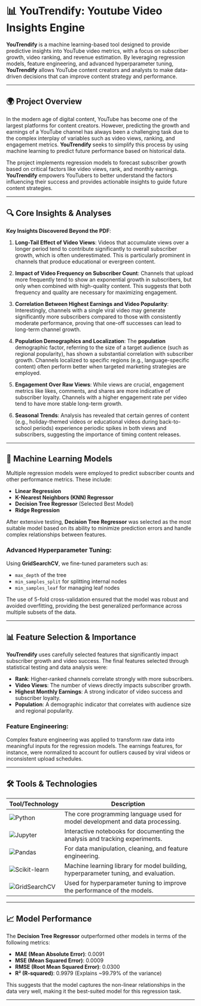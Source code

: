 # 📊 YouTrendify: Youtube Video Insights Engine

**YouTrendify** is a machine learning-based tool designed to provide predictive insights into YouTube video metrics, with a focus on subscriber growth, video ranking, and revenue estimation. By leveraging regression models, feature engineering, and advanced hyperparameter tuning, **YouTrendify** allows YouTube content creators and analysts to make data-driven decisions that can improve content strategy and performance.

---

## 🌍 Project Overview

In the modern age of digital content, YouTube has become one of the largest platforms for content creators. However, predicting the growth and earnings of a YouTube channel has always been a challenging task due to the complex interplay of variables such as video views, ranking, and engagement metrics. **YouTrendify** seeks to simplify this process by using machine learning to predict future performance based on historical data.

The project implements regression models to forecast subscriber growth based on critical factors like video views, rank, and monthly earnings. **YouTrendify** empowers YouTubers to better understand the factors influencing their success and provides actionable insights to guide future content strategies.

---

## 🔍 Core Insights & Analyses

**Key Insights Discovered Beyond the PDF**:
1. **Long-Tail Effect of Video Views**: Videos that accumulate views over a longer period tend to contribute significantly to overall subscriber growth, which is often underestimated. This is particularly prominent in channels that produce educational or evergreen content.
   
2. **Impact of Video Frequency on Subscriber Count**: Channels that upload more frequently tend to show an exponential growth in subscribers, but only when combined with high-quality content. This suggests that both frequency and quality are necessary for maximizing engagement.

3. **Correlation Between Highest Earnings and Video Popularity**: Interestingly, channels with a single viral video may generate significantly more subscribers compared to those with consistently moderate performance, proving that one-off successes can lead to long-term channel growth.

4. **Population Demographics and Localization**: The **population** demographic factor, referring to the size of a target audience (such as regional popularity), has shown a substantial correlation with subscriber growth. Channels localized to specific regions (e.g., language-specific content) often perform better when targeted marketing strategies are employed.

5. **Engagement Over Raw Views**: While views are crucial, engagement metrics like likes, comments, and shares are more indicative of subscriber loyalty. Channels with a higher engagement rate per video tend to have more stable long-term growth.

6. **Seasonal Trends**: Analysis has revealed that certain genres of content (e.g., holiday-themed videos or educational videos during back-to-school periods) experience periodic spikes in both views and subscribers, suggesting the importance of timing content releases.

---

## 🧠 Machine Learning Models

Multiple regression models were employed to predict subscriber counts and other performance metrics. These include:

- **Linear Regression**
- **K-Nearest Neighbors (KNN) Regressor**
- **Decision Tree Regressor** (Selected Best Model)
- **Ridge Regression**

After extensive testing, **Decision Tree Regressor** was selected as the most suitable model based on its ability to minimize prediction errors and handle complex relationships between features.

### Advanced Hyperparameter Tuning:
Using **GridSearchCV**, we fine-tuned parameters such as:
- `max_depth` of the tree
- `min_samples_split` for splitting internal nodes
- `min_samples_leaf` for managing leaf nodes

The use of 5-fold cross-validation ensured that the model was robust and avoided overfitting, providing the best generalized performance across multiple subsets of the data.

---

## 📊 Feature Selection & Importance

**YouTrendify** uses carefully selected features that significantly impact subscriber growth and video success. The final features selected through statistical testing and data analysis were:

- **Rank**: Higher-ranked channels correlate strongly with more subscribers.
- **Video Views**: The number of views directly impacts subscriber growth.
- **Highest Monthly Earnings**: A strong indicator of video success and subscriber loyalty.
- **Population**: A demographic indicator that correlates with audience size and regional popularity.

### Feature Engineering:
Complex feature engineering was applied to transform raw data into meaningful inputs for the regression models. The earnings features, for instance, were normalized to account for outliers caused by viral videos or inconsistent upload schedules.

---

## 🛠️ Tools & Technologies

| Tool/Technology  | Description  |
| ---------------- | ------------ |
| ![Python](https://img.shields.io/badge/-Python-3776AB?logo=python&logoColor=white) | The core programming language used for model development and data processing. |
| ![Jupyter](https://img.shields.io/badge/-Jupyter-orange?logo=jupyter&logoColor=white) | Interactive notebooks for documenting the analysis and tracking experiments. |
| ![Pandas](https://img.shields.io/badge/-Pandas-150458?logo=pandas&logoColor=white) | For data manipulation, cleaning, and feature engineering. |
| ![Scikit-learn](https://img.shields.io/badge/-Scikit_Learn-FF9900?logo=scikit-learn&logoColor=white) | Machine learning library for model building, hyperparameter tuning, and evaluation. |
| ![GridSearchCV](https://img.shields.io/badge/-GridSearchCV-2F4F4F?logo=grid&logoColor=white) | Used for hyperparameter tuning to improve the performance of the models. |

---

## 📈 Model Performance

The **Decision Tree Regressor** outperformed other models in terms of the following metrics:

- **MAE (Mean Absolute Error)**: 0.0091
- **MSE (Mean Squared Error)**: 0.0009
- **RMSE (Root Mean Squared Error)**: 0.0300
- **R² (R-squared)**: 0.9979 (Explains ~99.79% of the variance)

This suggests that the model captures the non-linear relationships in the data very well, making it the best-suited model for this regression task.

---
